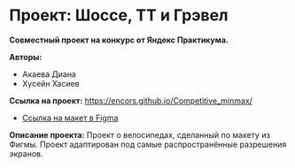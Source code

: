 # Проект: Шоссе, ТТ и Грэвел
**Совместный проект на конкурс от Яндекс Практикума.**

**Авторы:**
* Акаева Диана
* Хусейн Хасиев

**Ссылка на проект:** https://encors.github.io/Competitive_minmax/
* [Ссылка на макет в Figma](https://www.figma.com/file/G3UWFlQmNtNs67751YiDH2/Month-of-Landings_external-link?node-id=0%3A1)

**Описание проекта:**
Проект о велосипедах, сделанный по макету из Фигмы.
Проект адаптирован под самые распространённые разрешения экранов.
